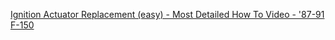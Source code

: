 [Ignition Actuator Replacement (easy) - Most Detailed How To Video - '87-91 F-150](https://youtu.be/5yO103OzDDY)
